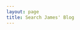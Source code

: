 ```yaml
---
layout: page
title: Search James' Blog
---
```


<link rel="stylesheet" href="/assets/css/google-custom-search.css">
<script>
  (function() {
    var cx = '{{ site.google.search_engine_id }}';
    var gcse = document.createElement('script');
    gcse.type = 'text/javascript';
    gcse.async = true;
    gcse.src = 'https://cse.google.com/cse.js?cx=' + cx;
    var s = document.getElementsByTagName('script')[0];
    s.parentNode.insertBefore(gcse, s);
  })();
</script>
<gcse:search></gcse:search>
